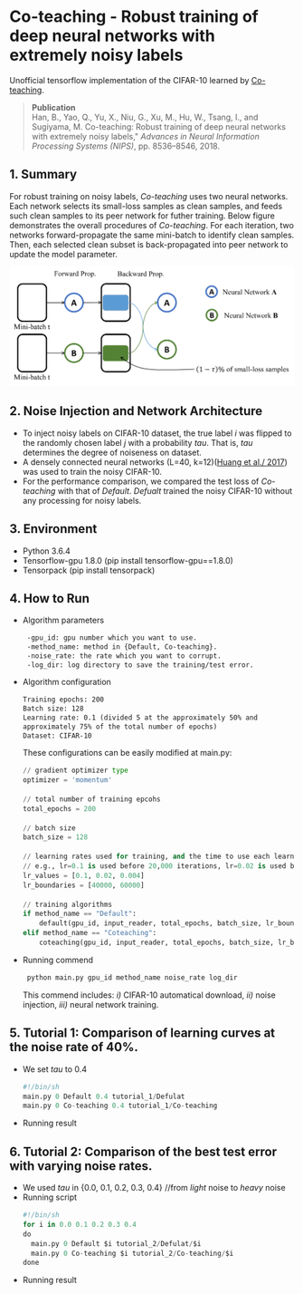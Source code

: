 # Co-teaching - Robust training of deep neural networks with extremely noisy labels
Unofficial tensorflow implementation of the CIFAR-10 learned by [Co-teaching](http://papers.nips.cc/paper/8072-co-teaching-robust-training-of-deep-neural-networks-with-extremely-noisy-labels).

> __Publication__ </br>
> Han, B., Yao, Q., Yu, X., Niu, G., Xu, M., Hu, W., Tsang, I.,
and Sugiyama, M. Co-teaching: Robust training of deep
neural networks with extremely noisy labels," *Advances in Neural Information Processing Systems (NIPS)*, pp.
8536–8546, 2018.

## 1. Summary
For robust training on noisy labels, *Co-teaching* uses two neural networks. Each network selects its small-loss samples as clean samples, and feeds such clean samples to its peer network for futher training. Below figure demonstrates the overall procedures of *Co-teaching*. For each iteration, two networks forward-propagate the same mini-batch to identify clean samples. Then, each selected clean subset is back-propagated into peer network to update the model parameter.
<p align="center">
<img src="figures/overview.png " width="650"> 
</p>

## 2. Noise Injection and Network Architecture
- To inject noisy labels on CIFAR-10 dataset, the true label *i* was flipped to the randomly chosen label *j* with a probability *tau*. That is, *tau* determines the degree of noiseness on dataset.
- A densely connected neural networks (L=40, k=12)([Huang et al./ 2017](http://openaccess.thecvf.com/content_cvpr_2017/html/Huang_Densely_Connected_Convolutional_CVPR_2017_paper.html)) was used to train the noisy CIFAR-10.
- For the performance comparison, we compared the test loss of *Co-teaching* with that of *Default*. *Defualt* trained the noisy CIFAR-10 without any processing for noisy labels.

## 3. Environment
- Python 3.6.4
- Tensorflow-gpu 1.8.0 (pip install tensorflow-gpu==1.8.0)
- Tensorpack (pip install tensorpack)

## 4. How to Run
- Algorithm parameters
   ```
    -gpu_id: gpu number which you want to use.
    -method_name: method in {Default, Co-teaching}.
    -noise_rate: the rate which you want to corrupt.
    -log_dir: log directory to save the training/test error.
   ```
   
- Algorithm configuration
   ```
   Training epochs: 200
   Batch size: 128
   Learning rate: 0.1 (divided 5 at the approximately 50% and approximately 75% of the total number of epochs)
   Dataset: CIFAR-10
   ```
   These configurations can be easily modified at main.py:
   ```python
   // gradient optimizer type
   optimizer = 'momentum'
   
   // total number of training epcohs
   total_epochs = 200
   
   // batch size
   batch_size = 128
   
   // learning rates used for training, and the time to use each learning rate.
   // e.g., lr=0.1 is used before 20,000 iterations, lr=0.02 is used before 30,000 iterations, lr=0.04 is used after 30,000 iterations
   lr_values = [0.1, 0.02, 0.004]
   lr_boundaries = [40000, 60000]
   
   // training algorithms
   if method_name == "Default":
       default(gpu_id, input_reader, total_epochs, batch_size, lr_boundaries, lr_values, optimizer, noise_rate, log_dir=log_dir)
   elif method_name == "Coteaching":
       coteaching(gpu_id, input_reader, total_epochs, batch_size, lr_boundaries, lr_values, optimizer, noise_rate, log_dir=log_dir)
   ```
   
- Running commend
   ```python
    python main.py gpu_id method_name noise_rate log_dir
   ```
   This commend includes:
   *i)* CIFAR-10 automatical download, 
   *ii)* noise injection, 
   *iii)* neural network training.

## 5. Tutorial 1: Comparison of learning curves at the noise rate of 40%.
- We set *tau* to 0.4
   ```python
   #!/bin/sh
   main.py 0 Default 0.4 tutorial_1/Defulat
   main.py 0 Co-teaching 0.4 tutorial_1/Co-teaching
   ```
- Running result



## 6. Tutorial 2: Comparison of the best test error with varying noise rates.
- We used *tau* in {0.0, 0.1, 0.2, 0.3, 0.4} //from *light* noise to *heavy* noise
- Running script
   ```python
   #!/bin/sh
   for i in 0.0 0.1 0.2 0.3 0.4
   do
     main.py 0 Default $i tutorial_2/Defulat/$i
     main.py 0 Co-teaching $i tutorial_2/Co-teaching/$i
   done
   ```
- Running result
  

 
